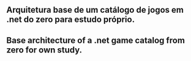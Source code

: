 <h2><p>Arquitetura base de um catálogo de jogos em .net do zero para estudo próprio.</p></h2>
<h2><p>Base architecture of a .net game catalog from zero for own study.</p></h2>

